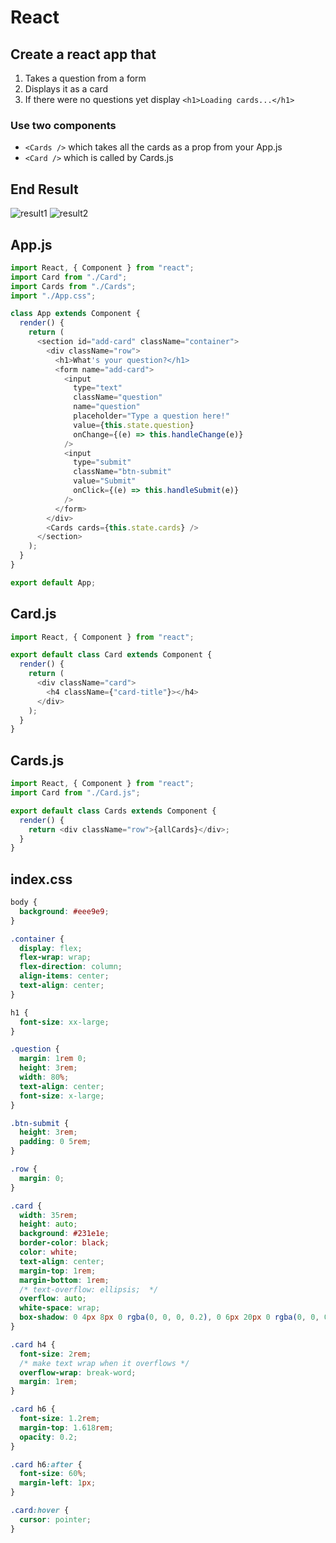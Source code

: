 # React

## Create a react app that

1. Takes a question from a form
2. Displays it as a card
3. If there were no questions yet display `<h1>Loading cards...</h1>`

### Use two components

- `<Cards />` which takes all the cards as a prop from your App.js
- `<Card />` which is called by Cards.js

## End Result

![result1](src/images/result1.png)
![result2](src/images/result2.png)

## App.js

```js
import React, { Component } from "react";
import Card from "./Card";
import Cards from "./Cards";
import "./App.css";

class App extends Component {
  render() {
    return (
      <section id="add-card" className="container">
        <div className="row">
          <h1>What's your question?</h1>
          <form name="add-card">
            <input
              type="text"
              className="question"
              name="question"
              placeholder="Type a question here!"
              value={this.state.question}
              onChange={(e) => this.handleChange(e)}
            />
            <input
              type="submit"
              className="btn-submit"
              value="Submit"
              onClick={(e) => this.handleSubmit(e)}
            />
          </form>
        </div>
        <Cards cards={this.state.cards} />
      </section>
    );
  }
}

export default App;
```

## Card.js

```js
import React, { Component } from "react";

export default class Card extends Component {
  render() {
    return (
      <div className="card">
        <h4 className={"card-title"}></h4>
      </div>
    );
  }
}
```

## Cards.js

```js
import React, { Component } from "react";
import Card from "./Card.js";

export default class Cards extends Component {
  render() {
    return <div className="row">{allCards}</div>;
  }
}
```

## index.css

```css
body {
  background: #eee9e9;
}

.container {
  display: flex;
  flex-wrap: wrap;
  flex-direction: column;
  align-items: center;
  text-align: center;
}

h1 {
  font-size: xx-large;
}

.question {
  margin: 1rem 0;
  height: 3rem;
  width: 80%;
  text-align: center;
  font-size: x-large;
}

.btn-submit {
  height: 3rem;
  padding: 0 5rem;
}

.row {
  margin: 0;
}

.card {
  width: 35rem;
  height: auto;
  background: #231e1e;
  border-color: black;
  color: white;
  text-align: center;
  margin-top: 1rem;
  margin-bottom: 1rem;
  /* text-overflow: ellipsis;  */
  overflow: auto;
  white-space: wrap;
  box-shadow: 0 4px 8px 0 rgba(0, 0, 0, 0.2), 0 6px 20px 0 rgba(0, 0, 0, 0.19);
}

.card h4 {
  font-size: 2rem;
  /* make text wrap when it overflows */
  overflow-wrap: break-word;
  margin: 1rem;
}

.card h6 {
  font-size: 1.2rem;
  margin-top: 1.618rem;
  opacity: 0.2;
}

.card h6:after {
  font-size: 60%;
  margin-left: 1px;
}

.card:hover {
  cursor: pointer;
}
```
